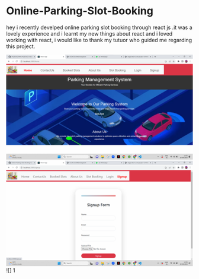 # Online-Parking-Slot-Booking
hey i recently develped online parking slot booking through react js .it was a lovely experience and i learnt my new things about react and i loved working with react,
i would like to thank my tutuor who guided me regarding this project.

![](https://github.com/Priyanshu2908/Online-Parking-Slot-Booking/blob/master/Screenshot%202023-08-20%20135638.png?raw=true)
![](https://github.com/Priyanshu2908/Online-Parking-Slot-Booking/blob/master/Screenshot%20(33).png)
![]
1[](https://github.com/Priyanshu2908/Online-Parking-Slot-Booking/blob/master/Screenshot%20(31).png)
